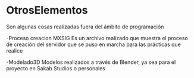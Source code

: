# OtrosElementos
Son algunas cosas realizadas fuera del ámbito de programación


-Proceso creacion MXSIG
Es un archivo realizado que muestra el proceso
de creación del servidor que se puso en marcha para las prácticas 
que realice

-Modelado3D
Modelos realizados a través de Blender, ya sea para el 
proyecto en Sakab Studios o personales
